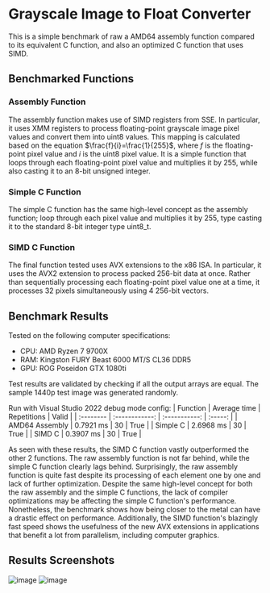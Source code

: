 # Grayscale Image to Float Converter
This is a simple benchmark of raw a AMD64 assembly function compared to its equivalent C function, and also an optimized C function that uses SIMD.
## Benchmarked Functions
### Assembly Function
The assembly function makes use of SIMD registers from SSE. In particular, it uses XMM registers to process floating-point grayscale image pixel values and convert them into uint8 values. This mapping is calculated based on the equation $\frac{f}{i}=\frac{1}{255}$, where $f$ is the floating-point pixel value and $i$ is the uint8 pixel value.
It is a simple function that loops through each floating-point pixel value and multiplies it by 255, while also casting it to an 8-bit unsigned integer.
### Simple C Function
The simple C function has the same high-level concept as the assembly function; loop through each pixel value and multiplies it by 255, type casting it to the standard 8-bit integer type uint8_t.
### SIMD C Function
The final function tested uses AVX extensions to the x86 ISA. In particular, it uses the AVX2 extension to process packed 256-bit data at once. Rather than sequentially processing each floating-point pixel value one at a time, it processes 32 pixels simultaneously using 4 256-bit vectors.
## Benchmark Results
Tested on the following computer specifications:
- CPU: AMD Ryzen 7 9700X
- RAM: Kingston FURY Beast 6000 MT/S CL36 DDR5
- GPU: ROG Poseidon GTX 1080ti

Test results are validated by checking if all the output arrays are equal. The sample 1440p test image was generated randomly.

Run with Visual Studio 2022 debug mode config:
| Function | Average time | Repetitions | Valid |
| :-------- | :------------: | :-----------: | :-----: |
| AMD64 Assembly | 0.7921 ms | 30 | True |
| Simple C | 2.6968 ms | 30 | True |
| SIMD C | 0.3907 ms | 30 | True |

As seen with these results, the SIMD C function vastly outperformed the other 2 functions. The raw assembly function is not far behind, while the simple C function clearly lags behind. Surprisingly, the raw assembly function is quite fast despite its processing of each element one by one and lack of further optimization. Despite the same high-level concept for both the raw assembly and the simple C functions, the lack of compiler optimizations may be affecting the simple C function's performance. Nonetheless, the benchmark shows how being closer to the metal can have a drastic effect on performance. Additionally, the SIMD function's blazingly fast speed shows the usefulness of the new AVX extensions in applications that benefit a lot from parallelism, including computer graphics.

## Results Screenshots
![image](https://github.com/user-attachments/assets/0fe444ef-0c6a-41cb-9401-2e12221057a5)
![image](https://github.com/user-attachments/assets/e2fdb783-3c75-4351-ae2f-415c83d63e83)

